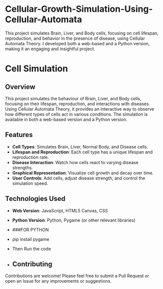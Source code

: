 # Cellular-Growth-Simulation-Using-Cellular-Automata
 This project simulates Brain, Liver, and Body cells, focusing on cell lifespan, reproduction, and behavior in the presence of disease, using Cellular Automata Theory. I developed both a web-based and a Python version, making it an engaging and insightful project.

# Cell Simulation

## Overview

This project simulates the behaviour of Brain, Liver, and Body cells, focusing on their lifespan, reproduction, and interactions with diseases. Using Cellular Automata Theory, it provides an interactive way to observe how different types of cells act in various conditions. The simulation is available in both a web-based version and a Python version.

## Features

- **Cell Types**: Simulates Brain, Liver, Normal Body, and Disease cells.
- **Lifespan and Reproduction**: Each cell type has a unique lifespan and reproduction rate.
- **Disease Interaction**: Watch how cells react to varying disease strengths.
- **Graphical Representation**: Visualize cell growth and decay over time.
- **User Controls**: Add cells, adjust disease strength, and control the simulation speed.

## Technologies Used

- **Web Version**: JavaScript, HTML5 Canvas, CSS
- **Python Version**: Python, Pygame (or other relevant libraries)

- ###FOR PYTHON
- pip install pygame
- Then Run the code 

- ## Contributing

Contributions are welcome! Please feel free to submit a Pull Request or open an Issue for any improvements or suggestions.

